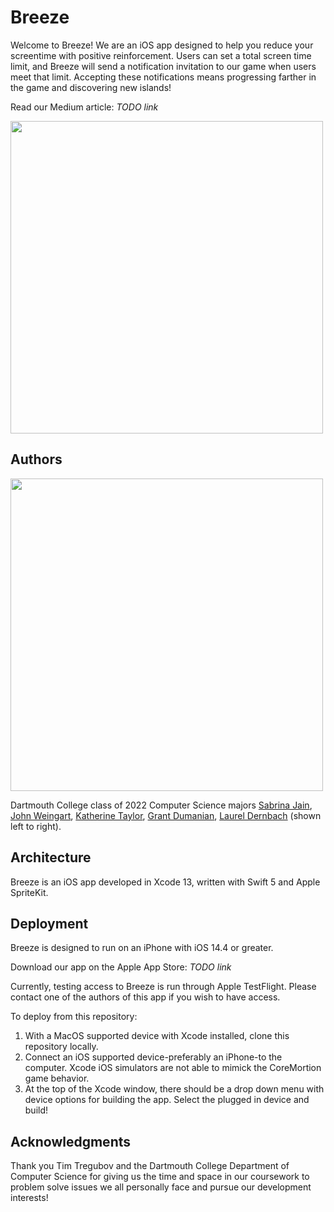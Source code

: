 # Breeze

Welcome to Breeze! We are an iOS app designed to help you reduce your screentime with positive reinforcement. Users can set a total screen time limit, and Breeze will send a notification invitation to our game when users meet that limit. Accepting these notifications means progressing farther in the game and discovering new islands!

Read our Medium article: _TODO_ *link*

<img src="https://i.imgur.com/gTIn1fV.png" width="500">

## Authors
<img src="https://i.imgur.com/NFjMVzJ.jpg" width="500">

Dartmouth College class of 2022 Computer Science majors [Sabrina Jain](https://github.com/sab747), [John Weingart](https://github.com/jrweingart), [Katherine Taylor](https://github.com/kattaylor22), [Grant Dumanian](https://github.com/grantrdumanian), [Laurel Dernbach](https://github.com/laureldernbach) (shown left to right).

## Architecture
Breeze is an iOS app developed in Xcode 13, written with Swift 5 and Apple SpriteKit.

## Deployment
Breeze is designed to run on an iPhone with iOS 14.4 or greater.

Download our app on the Apple App Store: _TODO_ *link*

Currently, testing access to Breeze is run through Apple TestFlight. Please contact one of the authors of this app if you wish to have access.

To deploy from this repository:
1. With a MacOS supported device with Xcode installed, clone this repository locally.
2. Connect an iOS supported device-preferably an iPhone-to the computer. Xcode iOS simulators are not able to mimick the CoreMortion game behavior.
3. At the top of the Xcode window, there should be a drop down menu with device options for building the app. Select the plugged in device and build!

## Acknowledgments
Thank you Tim Tregubov and the Dartmouth College Department of Computer Science for giving us the time and space in our coursework to problem solve issues we all personally face and pursue our development interests!

